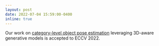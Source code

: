 ```yaml
---
layout: post
date: 2022-07-04 15:59:00-0400
inline: true
---
```


Our work on [category-level object pose estimation](https://arxiv.org/abs/2203.13572) leveraging 3D-aware generative models is accepted to ECCV 2022.
